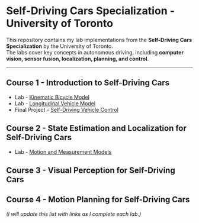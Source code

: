 # Self-Driving Cars Specialization - University of Toronto

This repository contains my lab implementations from the **Self-Driving Cars Specialization** by the University of Toronto.  
The labs cover key concepts in autonomous driving, including **computer vision, sensor fusion, localization, planning, and control**.

---

## Course 1 - Introduction to Self-Driving Cars

- Lab - [Kinematic Bicycle Model](https://github.com/GrandEchoWhiskey/uot-self_driving_cars-labs/blob/main/Course1/Kinematic_Bicycle_Model.ipynb)
- Lab - [Longitudinal Vehicle Model](https://github.com/GrandEchoWhiskey/uot-self_driving_cars-labs/blob/main/Course1/Longitudinal_Vehicle_Model.ipynb)
- Final Project - [Self-Driving Vehicle Control](https://github.com/GrandEchoWhiskey/uot-self_driving_cars-labs/tree/main/Course1/Course1FinalProject)

## Course 2 - State Estimation and Localization for Self-Driving Cars

- Lab - [Motion and Measurement Models](https://github.com/GrandEchoWhiskey/uot-self_driving_cars-labs/blob/main/Course2/Course2Lab1/assg_learner.ipynb)

## Course 3 - Visual Perception for Self-Driving Cars

## Course 4 - Motion Planning for Self-Driving Cars

*(I will update this list with links as I complete each lab.)*
